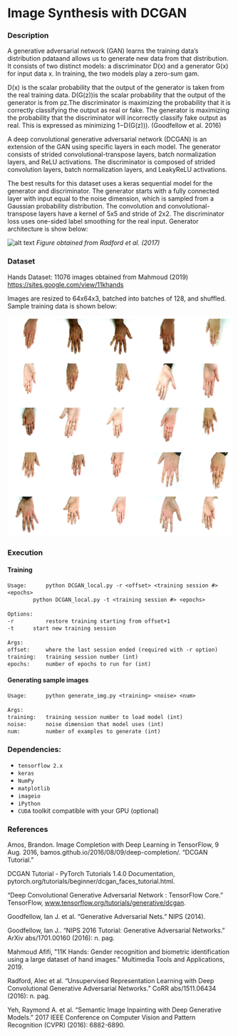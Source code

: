 # Image Synthesis with DCGAN

### Description 

A generative adversarial network (GAN) learns the training data’s distribution pdataand allows us to generate new data from that distribution. It consists of two distinct models: a discriminator D(x) and a generator G(x) for input data x. In training, the two models play a zero-sum gam. 

D(x) is the scalar probability that the output of the generator is taken from the real training data. D(G(z))is the scalar probability that the output of the generator is from pz.The discriminator is maximizing the probability that it is correctly classifying the output as real or fake. The generator is maximizing the probability that the discriminator will incorrectly classify fake output as real. This is expressed as minimizing 1−D(G(z))). (Goodfellow et al. 2016)

A deep convolutional generative adversarial network (DCGAN) is an extension of the GAN using specific layers in each model. The generator consists of strided convolutional-transpose layers, batch normalization layers, and ReLU activations. The discriminator is composed of strided convolution layers, batch normalization layers, and LeakyReLU activations. 

The best results for this dataset uses a keras sequential model for the generator and discriminator. The generator starts with a fully connected layer with input equal to the noise dimension, which is sampled from a Gaussian probability distribution. The convolution and convolutional-transpose layers have a kernel of 5x5 and stride of 2x2. The discriminator loss uses one-sided label smoothing for the real input. Generator architecture is show below: 

![alt text](https://pytorch.org/tutorials/_images/dcgan_generator.png)
*Figure obtained from Radford et al. (2017)*

### Dataset

Hands Dataset: 11076 images obtained from Mahmoud (2019) https://sites.google.com/view/11khands

Images are resized to 64x64x3, batched into batches of 128, and shuffled. Sample training data is shown below:

![](sample_train.png)

### Execution

#### Training
    Usage:      python DCGAN_local.py -r <offset> <training session #> <epochs>
		    python DCGAN_local.py -t <training session #> <epochs>

    Options:
    -r          restore training starting from offset+1
	-t	    start new training session 

    Args:
    offset:     where the last session ended (required with -r option)
    training:   training session number (int)
    epochs:     number of epochs to run for (int)
    
#### Generating sample images

    Usage:      python generate_img.py <training> <noise> <num>

    Args:
    training:   training session number to load model (int)
    noise:      noise dimension that model uses (int)
    num:        number of examples to generate (int)
    
### Dependencies:

  - `tensorflow 2.x`
  - `keras`
  - `NumPy`
  - `matplotlib`
  - `imageio`
  - `iPython`
  - `CUDA` toolkit compatible with your GPU (optional)
  
### References

Amos, Brandon. Image Completion with Deep Learning in TensorFlow, 9 Aug. 2016, bamos.github.io/2016/08/09/deep-completion/.
“DCGAN Tutorial.” 

DCGAN Tutorial - PyTorch Tutorials 1.4.0 Documentation, pytorch.org/tutorials/beginner/dcgan_faces_tutorial.html.

“Deep Convolutional Generative Adversarial Network  :   TensorFlow Core.” TensorFlow, www.tensorflow.org/tutorials/generative/dcgan. 

Goodfellow, Ian J. et al. “Generative Adversarial Nets.” NIPS (2014).

Goodfellow, Ian J.. “NIPS 2016 Tutorial: Generative Adversarial Networks.” ArXiv abs/1701.00160 (2016): n. pag.

Mahmoud Afifi, "11K Hands: Gender recognition and biometric identification using a large dataset of hand images." Multimedia Tools and Applications, 2019.

Radford, Alec et al. “Unsupervised Representation Learning with Deep Convolutional Generative Adversarial Networks.” CoRR abs/1511.06434 (2016): n. pag.

Yeh, Raymond A. et al. “Semantic Image Inpainting with Deep Generative Models.” 2017 IEEE Conference on Computer Vision and Pattern Recognition (CVPR) (2016): 6882-6890.
